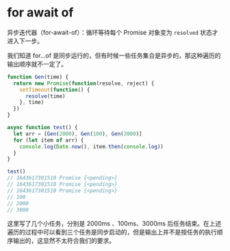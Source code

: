 # for await of

异步迭代器（for-await-of）：循环等待每个 Promise 对象变为 `resolved` 状态才进入下一步。

我们知道 for...of 是同步运行的，但有时候一些任务集合是异步的，那这种遍历的输出顺序就不一定了。

```javascript
function Gen(time) {
  return new Promise(function(resolve, reject) {
    setTimeout(function() {
      resolve(time)
    }, time)
  })
}

async function test() {
  let arr = [Gen(2000), Gen(100), Gen(3000)]
  for (let item of arr) {
    console.log(Date.now(), item.then(console.log))
  }
}

test()
// 1643617301510 Promise {<pending>}
// 1643617301510 Promise {<pending>}
// 1643617301510 Promise {<pending>}
// 100
// 2000
// 3000
```

这里写了几个小任务，分别是 2000ms 、100ms、3000ms 后任务结束。在上述遍历的过程中可以看到三个任务是同步启动的，但是输出上并不是按任务的执行顺序输出的，这显然不太符合我们的要求。
